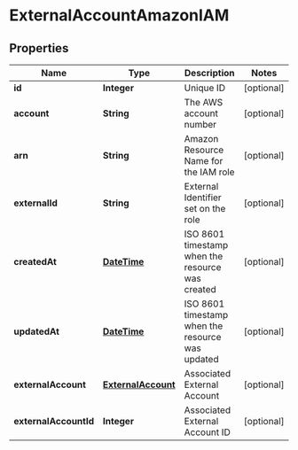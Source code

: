 
# ExternalAccountAmazonIAM

## Properties
Name | Type | Description | Notes
------------ | ------------- | ------------- | -------------
**id** | **Integer** | Unique ID |  [optional]
**account** | **String** | The AWS account number |  [optional]
**arn** | **String** | Amazon Resource Name for the IAM role |  [optional]
**externalId** | **String** | External Identifier set on the role |  [optional]
**createdAt** | [**DateTime**](DateTime.md) | ISO 8601 timestamp when the resource was created |  [optional]
**updatedAt** | [**DateTime**](DateTime.md) | ISO 8601 timestamp when the resource was updated |  [optional]
**externalAccount** | [**ExternalAccount**](ExternalAccount.md) | Associated External Account |  [optional]
**externalAccountId** | **Integer** | Associated External Account ID |  [optional]



